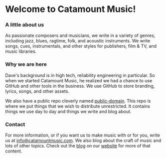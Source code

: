 # Welcome to Catamount Music!

### A little about us 

As passionate composers and musicians, we write in a variety of genres, including jazz, blues, ragtime, folk, and acoustic instruments. 
We write songs, cues, instrumentals, and other styles for publishers, film & TV, and music libraries.

### Why we are here

Dave's background is in high tech, reliability engineering in particular. So when we started Catamount Music, he realized we had a chance
to use GitHub and other tools in the business. We use GitHub to store branding, lyrics, songs, and other assets.

We also have a public repo cleverly named [public-domain](https://github.com/catamount-music/public-domain). 
This repo is where we put things that we wish to distribute unrestricted. It contains things we use day to day and things we write and blog about.

### Contact

For more information, or if you want us to make music with or for you, write us at [info@catamountmusic.com](mailto://info@catamountmusic.com).
We also blog about the craft of music and lots of other topics. Check out the 
[blog](https://catamountmusic.com.blog) on our [website](https://catamountmusic.com) for more of that content.

